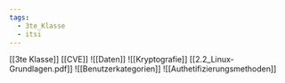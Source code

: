 ```yaml
---
tags:
  - 3te_Klasse
  - itsi
---
```

[[3te Klasse]]
[[CVE]]
![[Daten]]
![[Kryptografie]]
[[2.2_Linux-Grundlagen.pdf]]
![[Benutzerkategorien]]
![[Authetifizierungsmethoden]]